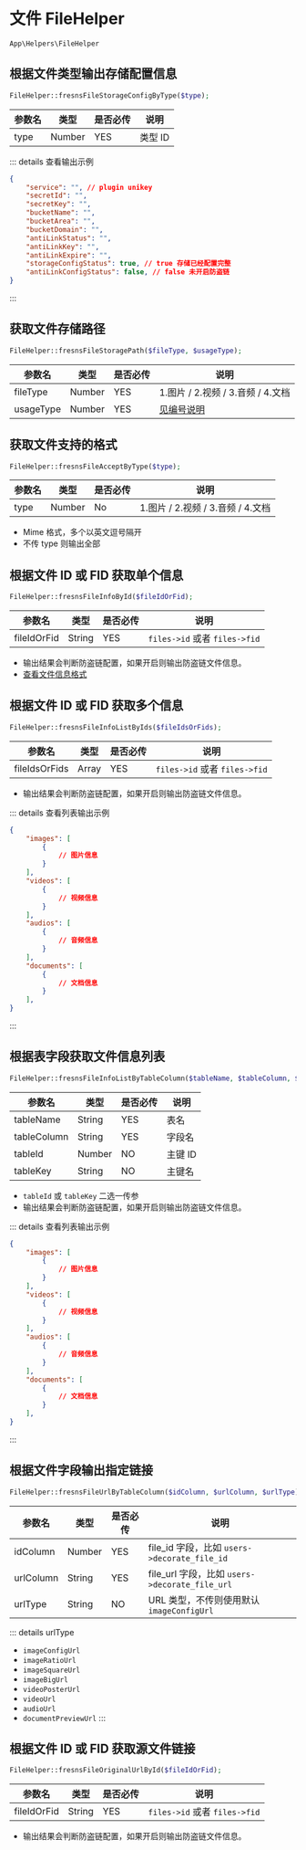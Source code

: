 # 文件 FileHelper

`App\Helpers\FileHelper`

## 根据文件类型输出存储配置信息

```php
FileHelper::fresnsFileStorageConfigByType($type);
```
| 参数名 | 类型 | 是否必传 | 说明 |
| --- | --- | --- | --- |
| type | Number | YES | 类型 ID |

::: details 查看输出示例
```json
{
    "service": "", // plugin unikey
    "secretId": "",
    "secretKey": "",
    "bucketName": "",
    "bucketArea": "",
    "bucketDomain": "",
    "antiLinkStatus": "",
    "antiLinkKey": "",
    "antiLinkExpire": "",
    "storageConfigStatus": true, // true 存储已经配置完整
    "antiLinkConfigStatus": false, // false 未开启防盗链
}
```
:::

## 获取文件存储路径

```php
FileHelper::fresnsFileStoragePath($fileType, $usageType);
```
| 参数名 | 类型 | 是否必传 | 说明 |
| --- | --- | --- | --- |
| fileType | Number | YES | 1.图片 / 2.视频 / 3.音频 / 4.文档 |
| usageType | Number | YES | [见编号说明](../../database/number.md#文件用途类型) |

## 获取文件支持的格式

```php
FileHelper::fresnsFileAcceptByType($type);
```
| 参数名 | 类型 | 是否必传 | 说明 |
| --- | --- | --- | --- |
| type | Number | No | 1.图片 / 2.视频 / 3.音频 / 4.文档 |

- Mime 格式，多个以英文逗号隔开
- 不传 type 则输出全部

## 根据文件 ID 或 FID 获取单个信息

```php
FileHelper::fresnsFileInfoById($fileIdOrFid);
```
| 参数名 | 类型 | 是否必传 | 说明 |
| --- | --- | --- | --- |
| fileIdOrFid | String | YES | `files->id` 或者 `files->fid` |

- 输出结果会判断防盗链配置，如果开启则输出防盗链文件信息。
- [查看文件信息格式](../../extensions/plugin/storage.md#文件信息结构)

## 根据文件 ID 或 FID 获取多个信息

```php
FileHelper::fresnsFileInfoListByIds($fileIdsOrFids);
```
| 参数名 | 类型 | 是否必传 | 说明 |
| --- | --- | --- | --- |
| fileIdsOrFids | Array | YES | `files->id` 或者 `files->fid` |

- 输出结果会判断防盗链配置，如果开启则输出防盗链文件信息。

::: details 查看列表输出示例
```json
{
    "images": [
        {
            // 图片信息
        }
    ],
    "videos": [
        {
            // 视频信息
        }
    ],
    "audios": [
        {
            // 音频信息
        }
    ],
    "documents": [
        {
            // 文档信息
        }
    ],
}
```
:::

## 根据表字段获取文件信息列表

```php
FileHelper::fresnsFileInfoListByTableColumn($tableName, $tableColumn, $tableId, $tableKey);
```
| 参数名 | 类型 | 是否必传 | 说明 |
| --- | --- | --- | --- |
| tableName | String | YES | 表名 |
| tableColumn | String | YES | 字段名 |
| tableId | Number | NO | 主键 ID |
| tableKey | String | NO | 主键名 |

- `tableId` 或 `tableKey` 二选一传参
- 输出结果会判断防盗链配置，如果开启则输出防盗链文件信息。

::: details 查看列表输出示例
```json
{
    "images": [
        {
            // 图片信息
        }
    ],
    "videos": [
        {
            // 视频信息
        }
    ],
    "audios": [
        {
            // 音频信息
        }
    ],
    "documents": [
        {
            // 文档信息
        }
    ],
}
```
:::

## 根据文件字段输出指定链接

```php
FileHelper::fresnsFileUrlByTableColumn($idColumn, $urlColumn, $urlType);
```
| 参数名 | 类型 | 是否必传 | 说明 |
| --- | --- | --- | --- |
| idColumn | Number | YES | file_id 字段，比如 `users->decorate_file_id` |
| urlColumn | String | YES | file_url 字段，比如 `users->decorate_file_url` |
| urlType | String | NO | URL 类型，不传则使用默认 `imageConfigUrl` |

::: details urlType
- `imageConfigUrl`
- `imageRatioUrl`
- `imageSquareUrl`
- `imageBigUrl`
- `videoPosterUrl`
- `videoUrl`
- `audioUrl`
- `documentPreviewUrl`
:::

## 根据文件 ID 或 FID 获取源文件链接

```php
FileHelper::fresnsFileOriginalUrlById($fileIdOrFid);
```
| 参数名 | 类型 | 是否必传 | 说明 |
| --- | --- | --- | --- |
| fileIdOrFid | String | YES | `files->id` 或者 `files->fid` |

- 输出结果会判断防盗链配置，如果开启则输出防盗链文件信息。
